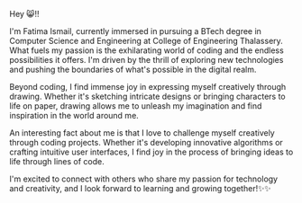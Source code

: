 Hey 😸!!

I'm Fatima Ismail, currently immersed in pursuing a BTech degree in Computer Science and Engineering at College of Engineering Thalassery. What fuels my passion is the exhilarating world of coding and the endless possibilities it offers. I'm driven by the thrill of exploring new technologies and pushing the boundaries of what's possible in the digital realm.

Beyond coding, I find immense joy in expressing myself creatively through drawing. Whether it's sketching intricate designs or bringing characters to life on paper, drawing allows me to unleash my imagination and find inspiration in the world around me.

An interesting fact about me is that I love to challenge myself creatively through coding projects. Whether it's developing innovative algorithms or crafting intuitive user interfaces, I find joy in the process of bringing ideas to life through lines of code.

I'm excited to connect with others who share my passion for technology and creativity, and I look forward to learning and growing together!✨✨
